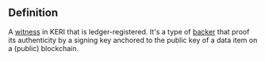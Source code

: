 ## Definition
A [witness](term_witness) in KERI that is ledger-registered. It's a type of [backer](term_backer) that proof its authenticity by a signing key anchored to the public key of a data item on a (public) blockchain.
